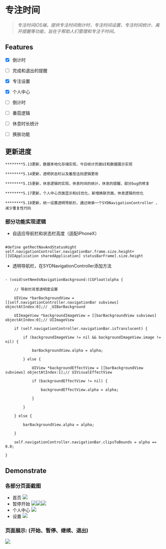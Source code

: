 # 专注时间

> _专注时间iOS端，提供专注时间倒计时，专注时间设置，专注时间统计、离开提醒等功能，旨在于帮助人们管理和专注于时间。_

## Features

- [x] 倒计时

- [ ] 完成和退出的提醒

- [x] 专注设置

- [x] 个人中心

- [ ] 倒计时

- [ ] 番茄逻辑

- [ ] 休息时长统计

- [ ] 换肤功能

## 更新进度

    ********5.13更新，数据本地化存储实现，今日统计页面UI和数据展示实现

    ********5.14更新，透明状态栏以及番茄法则逻辑更改

    ********5.15更新，休息逻辑的实现，休息时间的统计，休息的提醒，部分bug的修复

    ********5.17更新，个人中心页面显示和UI优化，新增换肤页面，休息逻辑的优化

    ********5.18更新，统一设置透明导航栏，通过继承一个SYDNavigationController ，减少重复性代码

### 部分功能实现逻辑

* 自适应导航栏和状态栏高度（适配iPhoneX）

```

#define getRectNavAndStatusHight self.navigationController.navigationBar.frame.size.height+[[UIApplication sharedApplication] statusBarFrame].size.height

```

* 透明导航栏，在SYDNavigationController添加方法

```

- (void)setNeedsNavigationBackground:(CGFloat)alpha {

	// 导航栏背景透明度设置

	UIView *barBackgroundView = [[self.navigationController.navigationBar subviews] objectAtIndex:0];// _UIBarBackground

	UIImageView *backgroundImageView = [[barBackgroundView subviews] objectAtIndex:0];// UIImageView

	if (self.navigationController.navigationBar.isTranslucent) {

		if (backgroundImageView != nil && backgroundImageView.image != nil) {

			barBackgroundView.alpha = alpha;

		} else {

			UIView *backgroundEffectView = [[barBackgroundView subviews] objectAtIndex:1];// UIVisualEffectView

			if (backgroundEffectView != nil) {

				backgroundEffectView.alpha = alpha;

			}

		}

	} else {

		barBackgroundView.alpha = alpha;

	}

	self.navigationController.navigationBar.clipsToBounds = alpha == 0.0;

}

```

## Demonstrate

### 各部分页面截图
* 首页 ![](https://github.com/Sunyandong-CS/FocusTime/raw/master/ScreenShot/home.png)
* 暂停开始 ![](https://github.com/Sunyandong-CS/FocusTime/raw/master/ScreenShot/rest.png)![](https://github.com/Sunyandong-CS/FocusTime/raw/master/ScreenShot/pause.png)![](https://github.com/Sunyandong-CS/FocusTime/raw/master/ScreenShot/finish.png)
* 个人中心 ![](https://github.com/Sunyandong-CS/FocusTime/raw/master/ScreenShot/selfCenter.png)
* 设置 ![](https://github.com/Sunyandong-CS/FocusTime/raw/master/ScreenShot/setting.png)

### 页面展示: (开始、暂停、继续、退出)

![](https://github.com/Sunyandong-CS/FocusTime/raw/master/ScreenShot/Demonstrate.gif)
